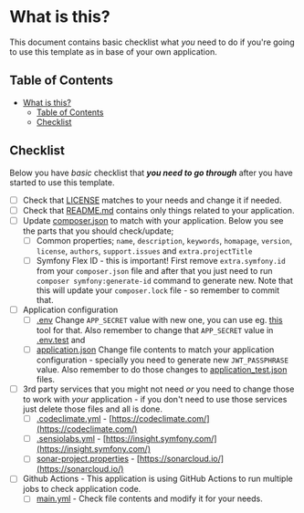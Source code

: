 # What is this?

This document contains basic checklist what _you_ need to do if you're going to
use this template as in base of your own application.

## Table of Contents

* [What is this?](#what-is-this)
   * [Table of Contents](#table-of-contents)
   * [Checklist](#checklist)

## Checklist

Below you have _basic_ checklist that **_you need to go through_** after you have
started to use this template.

* [ ] Check that [LICENSE](../LICENSE) matches to your needs and change it if
      needed.
* [ ] Check that [README.md](../README.md) contains only things related to your
      application. 
* [ ] Update [composer.json](../composer.json) to match with your application.
      Below you see the parts that you should check/update;
    * [ ] Common properties; `name`, `description`, `keywords`, `homapage`, 
          `version`, `license`, `authors`, `support.issues` and
          `extra.projectTitle`
    * [ ] Symfony Flex ID - this is important! First remove `extra.symfony.id`
          from your `composer.json` file and after that you just need to run
          `composer symfony:generate-id` command to generate new. Note that
          this will update your `composer.lock` file - so remember to commit
          that.
* [ ] Application configuration
    * [ ] [.env](../.env) Change `APP_SECRET` value with new one, you can use
          eg. [this](http://nux.net/secret) tool for that. Also remember to
          change that `APP_SECRET` value in [.env.test](../.env.test) and
    * [ ] [application.json](../secrets/application.json) Change file contents
          to match your application configuration - specially you need to
          generate new `JWT_PASSPHRASE` value. Also remember to do those
          changes to [application_test.json](../secrets/application_test.json)
          files.
* [ ] 3rd party services that you might not need _or_ you need to change those
      to work with _your_ application - if you don't need to use those services
      just delete those files and all is done.
    * [ ] [.codeclimate.yml](../.codeclimate.yml) - [https://codeclimate.com/](https://codeclimate.com/)
    * [ ] [.sensiolabs.yml](../.sensiolabs.yml) - [https://insight.symfony.com/](https://insight.symfony.com/)
    * [ ] [sonar-project.properties](../sonar-project.properties) - [https://sonarcloud.io/](https://sonarcloud.io/)
* [ ] Github Actions - This application is using GitHub Actions to run multiple
      jobs to check application code.
    * [ ] [main.yml](../.github/workflows/main.yml) - Check file contents and
          modify it for your needs.
